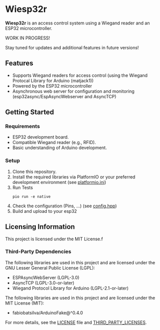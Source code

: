 # Wiesp32r

**Wiesp32r** is an access control system using a Wiegand reader and an ESP32 microcontroller.

WORK IN PROGRESS!

Stay tuned for updates and additional features in future versions!  

## Features  
- Supports Wiegand readers for access control (using the Wiegand Protocal Library for Arduino (matjack1))
- Powered by the ESP32 microcontroller
- Asynchronous web server for configuration and monitoring (esp32async/EspAsyncWebserver and AsyncTCP)

## Getting Started  
### Requirements  
- ESP32 development board.  
- Compatible Wiegand reader (e.g., RFID).  
- Basic understanding of Arduino development.  

### Setup  
1. Clone this repository.  
2. Install the required libraries via PlatformIO or your preferred development environment (see [platformio.ini](./platformio.ini))
3. Run Tests
   ```plaintext
   pio run -e native
4. Check the configuration (Pins, ...) (see [config.hpp](./src/config.hpp))
5. Build and upload to your esp32

## Licensing Information

This project is licensed under the MIT License.f

### Third-Party Dependencies
The following libraries are used in this project and are licensed under the GNU Lesser General Public License (LGPL):
- ESPAsyncWebServer (LGPL-3.0)
- AsyncTCP (LGPL-3.0-or-later)
- Wiegand Protocol Library for Arduino (LGPL-2.1-or-later)

The following libraries are used in this project and are licensed under the MIT License (MIT):
- fabiobatsilva/ArduinoFake@^0.4.0

For more details, see the [LICENSE](./LICENSE) file and [THIRD_PARTY_LICENSES](./THIRD_PARTY_LICENSES).

